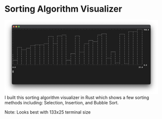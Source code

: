 # Sorting Algorithm Visualizer
![Screenshot](screenshot.png)
I built this sorting algorithm visualizer in Rust which shows a few sorting methods including: Selection, Insertion, and Bubble Sort.

Note: Looks best with 133x25 terminal size

